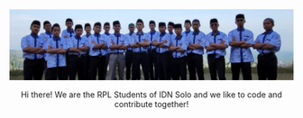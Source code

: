 <img src="./students.jpg"/>
<p align="center">Hi there! We are the RPL Students of IDN Solo and we like to code and contribute together!</p>
